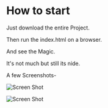 How to start
=====================

Just download the entire Project.

Then run the index.html on a browser.

And see the Magic.

It's not much but still its nide.

A few Screenshots-

![Screen Shot](https://raw.githubusercontent.com/vi3k6i5/SocialSearch/master/screenshots/Clear.png)


![Screen Shot](https://raw.githubusercontent.com/vi3k6i5/SocialSearch/master/screenshots/football.png)
